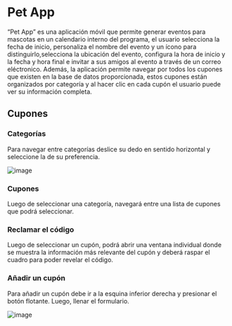 # Pet App

“Pet App” es una aplicación móvil que permite generar eventos para mascotas en un calendario interno del programa, el usuario selecciona la fecha de inicio, personaliza el nombre del evento y un ícono para distinguirlo,selecciona la ubicación del evento, configura la hora de inicio y la fecha y hora final e invitar a sus amigos al evento a través de un correo eléctronico. Además, la aplicación permite navegar por todos los cupones que existen en la base de datos proporcionada, estos cupones están organizados por categoría y al hacer clic en cada cupón el usuario puede ver su información completa.

## Cupones

### Categorías
Para navegar entre categorías deslice su dedo en sentido horizontal y seleccione la de su preferencia.

![image](https://user-images.githubusercontent.com/33163800/152085301-115faaf3-22b6-43ce-90eb-7c9a05d44ff2.png)

### Cupones
Luego de seleccionar una categoría, navegará entre una lista de cupones que podrá seleccionar.

### Reclamar el código
Luego de seleccionar un cupón, podrá abrir una ventana individual donde se muestra la información más relevante del cupón y deberá raspar el cuadro para poder revelar el código.

### Añadir un cupón

Para añadir un cupón debe ir a la esquina inferior derecha y presionar el botón flotante. Luego, llenar el formulario.

![image](https://user-images.githubusercontent.com/33163800/152085380-8a39757a-c448-4b50-86ab-e67b77ebd7c4.png)
